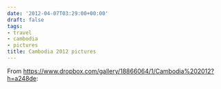 ```yaml
---
date: '2012-04-07T03:29:00+00:00'
draft: false
tags:
- travel
- cambodia
- pictures
title: Cambodia 2012 pictures
---
```


From https://www.dropbox.com/gallery/18866064/1/Cambodia%202012?h=a248de:
